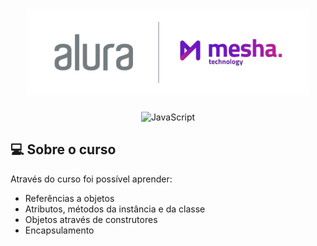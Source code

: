 <h1 align="center">
    <img alt="Logo-Dev-Club" src="./img/capa-alura-mesha.png" width = 450px>
</h1>

<p align="center">
  <img alt="JavaScript" src="https://img.shields.io/badge/JavaScript-323330?style=for-the-badge&logo=javascript&logoColor=F7DF1E"/>
</p>

## :computer: Sobre o curso
Através do curso foi possível aprender:

- Referências a objetos
- Atributos, métodos da instância e da classe
- Objetos através de construtores
- Encapsulamento
